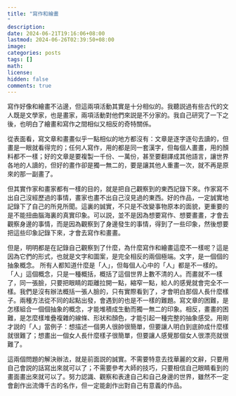 ```yaml
---
title: "寫作和繪畫"
description: 
date: 2024-06-21T19:16:06+08:00
lastmod: 2024-06-26T02:39:50+08:00
image: 
categories: posts
tags: []
math: 
license: 
hidden: false
comments: true
---
```


寫作好像和繪畫不沾邊，但這兩項活動其實是十分相似的。我聽説過有些古代的文人既是文學家，也是畫家，兩項活動對他們來説是不分家的。我自己研究了一下之後，也明白了繪畫和寫作之間相似又相反的奇特關係。

從表面看，寫文章和畫畫似乎一點相似的地方都沒有：文章是逐字逐句去讀的，但畫是一眼就看得完的；任何人寫作，用的都是同一套漢字，但每個人畫畫，用的顏料都不一樣；好的文章是要複製一千份、一萬份，甚至要翻譯成其他語言，讓世界各地的人讀的，但好的畫作卻是獨一無二的，要是讓其他人重畫一次，就不再是原來的那一副畫了。

但其實作家和畫家都有一樣的目的，就是把自己觀察到的東西記錄下來。作家寫不出自己沒經歷過的事情，畫家也畫不出自己沒見過的東西。好的作品，一定誠實地記錄下了自己的所見所聞。這裏的誠實，不只是不改變事物原本的面貌，更重要的是不能扭曲腦海裏的真實印象。可以説，並不是因為想要寫作、想要畫畫，才會去觀察身邊的事情，而是因為觀察到了身邊發生的事情，得到了一些印象，然後想要把這些印象記錄下來，才會去寫作和畫畫。

但是，明明都是在記錄自己觀察到了什麼，為什麼寫作和繪畫這麼不一樣呢？這是因為它們的形式，也就是文字和圖案，是完全相反的兩個極端。文字，是一個個的抽象概念。 所有人都知道什麼是「人」，但每個人心中的「人」都是不一樣的。「人」這個概念，只是一種概括，概括了這個世界上數不清的人。而畫就不一樣了，同一張臉，只要把眼睛的距離拉開一點，縮窄一點，給人的感覺就會完全不一樣。我們是沒有辦法概括一張人臉的，只有實際看到了，才會明白那個人長什麼樣子。兩種方法從不同的起點出發，會遇到的也是不一樣的難題。寫文章的困難，是怎樣組合一個個抽象的概念，才能堆積成生動而獨一無二的印象。相反，畫畫的困難，是怎麼樣堆疊複雜的線條、形狀和顏色，才能引起一種完整的抽象感受。用剛才説的「人」當例子：想描述一個男人很帥很簡單，但要讓人明白到底帥成什麼樣就很難了；想畫出一個女人長什麼樣子很簡單，但要讓人感覺那個女人很漂亮就很難了。

這兩個問題的解決辦法，就是前面説的誠實。不需要特意去找華麗的文辭，只要用自己會説的話寫出來就可以了；不需要參考大師的技巧，只要相信自己眼睛看到的畫面畫出來就可以了。努力認識、觀察和表達自己和自己身邊的世界，雖然不一定會創作出流傳千古的名作，但一定能創作出對自己有意義的作品。


